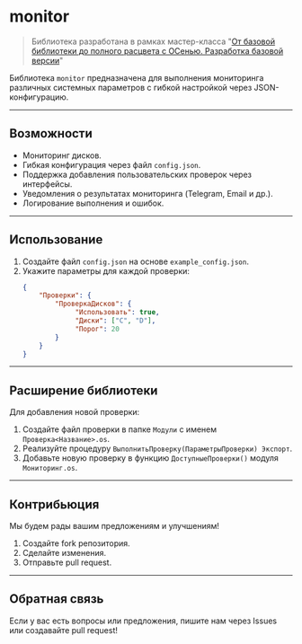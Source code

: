 # monitor

> Библиотека разработана в рамках мастер-класса "[От базовой библиотеки до полного расцвета с ОСенью. Разработка базовой версии](https://infostart.ru/1c/articles/2275659/)"

Библиотека `monitor` предназначена для выполнения мониторинга различных системных параметров с гибкой настройкой через JSON-конфигурацию.

---

## Возможности
- Мониторинг дисков.
- Гибкая конфигурация через файл `config.json`.
- Поддержка добавления пользовательских проверок через интерфейсы.
- Уведомления о результатах мониторинга (Telegram, Email и др.).
- Логирование выполнения и ошибок.

---

## Использование
1. Создайте файл `config.json` на основе `example_config.json`.
2. Укажите параметры для каждой проверки:
   ```json
   {
       "Проверки": {
           "ПроверкаДисков": {
                "Использовать": true,	
                "Диски": ["C", "D"],
                "Порог": 20
           }
       }
   }
   ```

---

## Расширение библиотеки
Для добавления новой проверки:
1. Создайте файл проверки в папке `Модули` с именем `Проверка<Название>.os`.
2. Реализуйте процедуру `ВыполнитьПроверку(ПараметрыПроверки) Экспорт`.
3. Добавьте новую проверку в функцию `ДоступныеПроверки()` модуля `Мониторинг.os`.

---

## Контрибьюция
Мы будем рады вашим предложениям и улучшениям!  
1. Создайте fork репозитория.  
2. Сделайте изменения.  
3. Отправьте pull request.  

---

## Обратная связь
Если у вас есть вопросы или предложения, пишите нам через Issues или создавайте pull request!
